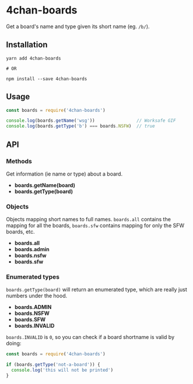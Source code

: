 # 4chan-boards

Get a board's name and type given its short name (eg. `/b/`).

## Installation

```
yarn add 4chan-boards

# OR

npm install --save 4chan-boards
```

## Usage

```js
const boards = require('4chan-boards')

console.log(boards.getName('wsg'))                // Worksafe GIF
console.log(boards.getType('b') === boards.NSFW)  // true
```

## API

### Methods

Get information (ie name or type) about a board.

* **boards.getName(board)**
* **boards.getType(board)**


### Objects

Objects mapping short names to full names. `boards.all` contains the mapping for all the boards, `boards.sfw` contains mapping for only the SFW boards, etc.

* **boards.all**
* **boards.admin**
* **boards.nsfw**
* **boards.sfw**


### Enumerated types

`boards.getType(board)` will return an enumerated type, which are really just numbers under the hood.

* **boards.ADMIN**
* **boards.NSFW**
* **boards.SFW**
* **boards.INVALID**

`boards.INVALID` is `0`, so you can check if a board shortname is valid by doing:

```js
const boards = require('4chan-boards')

if (boards.getType('not-a-board')) {
  console.log('this will not be printed')
}
```

